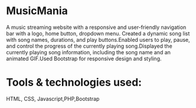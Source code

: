 # MusicMania 
A music streaming website with a responsive and user-friendly navigation bar with a logo, home button, dropdown menu. Created a dynamic song list with song names, durations, and play buttons.Enabled users to play, pause, and control the progress of the currently playing song.Displayed the currently playing song information, including the song name and an animated GIF.Used Bootstrap for responsive design and styling.
# Tools & technologies used: 
HTML, CSS, Javascript,PHP,Bootstrap
